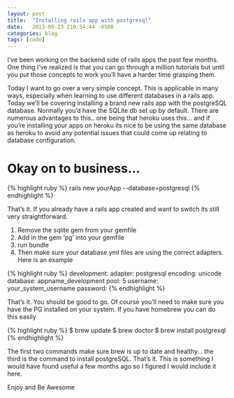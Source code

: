 ```yaml
---
layout: post
title:  "Installing rails app with postgresql"
date:   2013-09-23 210:54:44 -0500
categories: blog
tags: [code]
---
```


<p>I&#8217;ve been working on the backend side of rails apps the past few months. One thing I&#8217;ve realized
is that you can go through a million tutorials but until you put those concepts to work you&#8217;ll have
a harder time grasping them.</p>

<p>Today I want to go over a very simple concept. This is applicable in many ways, especially when learning
to use different databases in a rails app. Today we&#8217;ll be covering installing a brand new rails app with
the postgreSQL database. Normally you&#8217;d have the SQLite db set up by default. There are numerous advantages
to this.. one being that heroku uses this&#8230; and if you&#8217;re installing your apps on heroku its nice to be
using the same database as heroku to avoid any potential issues that could come up relating to database configuration.</p>

<h1>Okay on to business&#8230;</h1>

{% highlight ruby %}
rails new yourApp --database=postgresql
{% endhighlight %}

<p>That&#8217;s it. If you already have a rails app created and want to switch its still very straightforward.</p>

<ol>
<li>Remove the sqlite gem from your gemfile</li>
<li>Add in the gem &#8216;pg&#8217; into your gemfile</li>
<li>run bundle</li>
<li>Then make sure your database.yml files are using the correct adapters. Here is an example</li>
</ol>

{% highlight ruby %}
development:
  adapter: postgresql
  encoding: unicode
  database: appname_development
  pool: 5
  username: your_system_username
  password:
{% endhighlight %}

<p>That&#8217;s it. You should be good to go. Of course you&#8217;ll need to make sure you have the PG installed on your system.
If you have homebrew you can do this easily</p>

{% highlight ruby %}
$ brew update
  $ brew doctor
  $ brew install postgresql
{% endhighlight %}

<p>The first two commands make sure brew is up to date and healthy&#8230; the third is the command to install postgreSQL. That&#8217;s it.
This is something I would have found useful a few months ago so I figured I would include it here.</p>

<p>Enjoy and Be Awesome</p>


